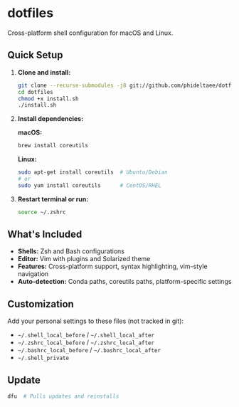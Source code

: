 # dotfiles

Cross-platform shell configuration for macOS and Linux.

## Quick Setup

1. **Clone and install:**
   ```bash
   git clone --recurse-submodules -j8 git://github.com/phideltaee/dotfiles.git
   cd dotfiles
   chmod +x install.sh
   ./install.sh
   ```

2. **Install dependencies:**
   
   **macOS:**
   ```bash
   brew install coreutils
   ```
   
   **Linux:**
   ```bash
   sudo apt-get install coreutils  # Ubuntu/Debian
   # or
   sudo yum install coreutils      # CentOS/RHEL
   ```

3. **Restart terminal or run:**
   ```bash
   source ~/.zshrc
   ```

## What's Included

- **Shells:** Zsh and Bash configurations
- **Editor:** Vim with plugins and Solarized theme
- **Features:** Cross-platform support, syntax highlighting, vim-style navigation
- **Auto-detection:** Conda paths, coreutils paths, platform-specific settings

## Customization

Add your personal settings to these files (not tracked in git):
- `~/.shell_local_before` / `~/.shell_local_after`
- `~/.zshrc_local_before` / `~/.zshrc_local_after`
- `~/.bashrc_local_before` / `~/.bashrc_local_after`
- `~/.shell_private`

## Update

```bash
dfu  # Pulls updates and reinstalls
```
